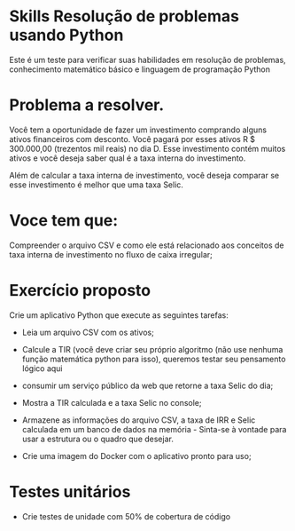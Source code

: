# Skills Resolução de problemas usando Python

Este é um teste para verificar suas habilidades em resolução de problemas, conhecimento matemático básico e linguagem de programação Python

# Problema a resolver.

Você tem a oportunidade de fazer um investimento comprando alguns ativos financeiros com desconto.
Você pagará por esses ativos R $ 300.000,00 (trezentos mil reais) no dia D.
Esse investimento contém muitos ativos e você deseja saber qual é a taxa interna do investimento.

Além de calcular a taxa interna de investimento, você deseja comparar se esse investimento é melhor que uma taxa Selic.

# Voce tem que:
Compreender o arquivo CSV e como ele está relacionado aos conceitos de taxa interna de investimento no fluxo de caixa irregular;

# Exercício proposto
Crie um aplicativo Python que execute as seguintes tarefas:

- Leia um arquivo CSV com os ativos;

- Calcule a TIR (você deve criar seu próprio algoritmo (não use nenhuma função matemática python para isso), queremos testar seu pensamento lógico aqui

- consumir um serviço público da web que retorne a taxa Selic do dia;

- Mostra a TIR calculada e a taxa Selic no console;

- Armazene as informações do arquivo CSV, a taxa de IRR e Selic calculada em um banco de dados na memória - Sinta-se à vontade para usar a estrutura ou o quadro que desejar.

- Crie uma imagem do Docker com o aplicativo pronto para uso;

# Testes unitários
- Crie testes de unidade com 50% de cobertura de código